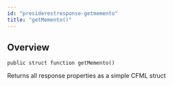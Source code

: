 ```yaml
---
id: "presiderestresponse-getmemento"
title: "getMemento()"
---
```



## Overview




```luceescript
public struct function getMemento()
```

Returns all response properties as a simple CFML struct


